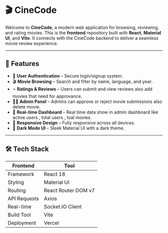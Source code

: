 # 🎬 CineCode

Welcome to **CineCode**, a modern web application for browsing, reviewing, and rating movies. This is the **frontend** repository built with **React**, **Material UI**, and **Vite**. It connects with the CineCode backend to deliver a seamless movie review experience.

---

## 🚀 Features

- 🔐 **User Authentication** – Secure login/signup system.
- 🎬 **Movie Browsing** – Search and filter by name, language, and year.
- ⭐ **Ratings & Reviews** – Users can submit and view reviews also add movies that need for approvance.
- 🧑‍💼 **Admin Panel** – Admins can approve or reject movie submissions also delete movie.
- 💬 **Real-time Dashboard** – Real time data show in admin dashboard like active users , total users , toal movies.
- 📱 **Responsive Design** – Fully responsive across all devices.
- 🌙 **Dark Mode UI** – Sleek Material UI with a dark theme.

---

## 🛠️ Tech Stack

| Frontend | Tool |
|----------|------|
| Framework | React 18 |
| Styling | Material UI |
| Routing | React Router DOM v7 |
| API Requests | Axios |
| Real-time | Socket.IO Client |
| Build Tool | Vite |
| Deployment | Vercel |
